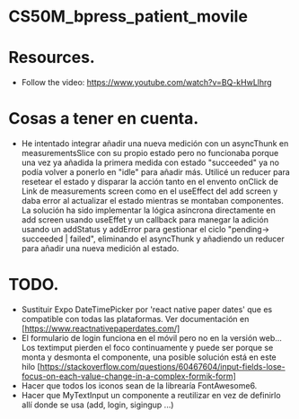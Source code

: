 # CS50M_bpress_patient_movile

# Resources.

- Follow the video: https://www.youtube.com/watch?v=BQ-kHwLlhrg

# Cosas a tener en cuenta.

- He intentado integrar añadir una nueva medición con un asyncThunk en measurementsSlice con su propio estado pero no funcionaba porque una vez ya añadida la primera medida con estado "succeeded" ya no podía volver a ponerlo en "idle" para añadir más. Utilicé un reducer para resetear el estado y disparar la acción tanto en el envento onClick de Link de measurements screen como en el useEffect del add screen y daba error al actualizar el estado mientras se montaban componentes.
  La solución ha sido implementar la lógica asíncrona directamente en add screen usando useEffet y un callback para manegar la adición usando un addStatus y addError para gestionar el ciclo "pending-> succeeded | failed", eliminando el asyncThunk y añadiendo un reducer para añadir una nueva medición al estado.

# TODO.

- Sustituir Expo DateTimePicker por 'react native paper dates' que es compatible con todas las plataformas. Ver documentación en [https://www.reactnativepaperdates.com/]
- El formulario de login funciona en el móvil pero no en la versión web... Los textimput pierden el foco continuamente y puede ser porque se monta y desmonta el componente, una posible solución está en este hilo [https://stackoverflow.com/questions/60467604/input-fields-lose-focus-on-each-value-change-in-a-complex-formik-form]
- Hacer que todos los iconos sean de la librearía FontAwesome6.
- Hacer que MyTextInput un componente a reutilizar en vez de definirlo allí donde se usa (add, login, sigingup ...)

